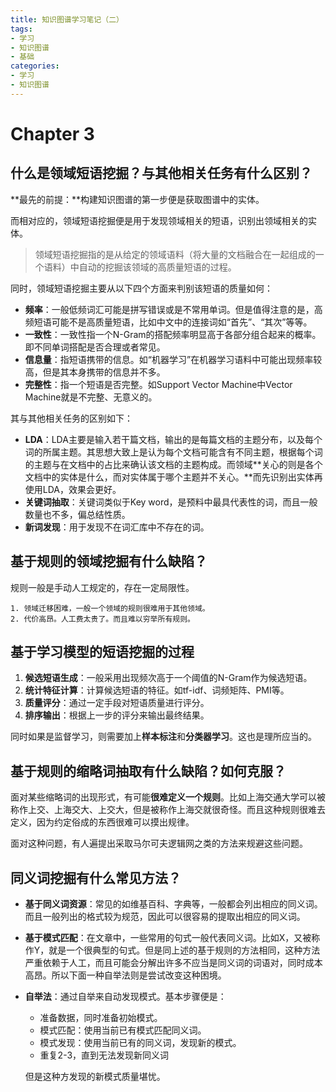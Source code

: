 ```yaml
---
title: 知识图谱学习笔记（二）
tags:
- 学习
- 知识图谱
- 基础
categories:
- 学习
- 知识图谱
---
```

# Chapter 3

<!-- more -->

## 什么是领域短语挖掘？与其他相关任务有什么区别？

**最先的前提：**构建知识图谱的第一步便是获取图谱中的实体。

而相对应的，领域短语挖掘便是用于发现领域相关的短语，识别出领域相关的实体。

> 领域短语挖掘指的是从给定的领域语料（将大量的文档融合在一起组成的一个语料）中自动的挖掘该领域的高质量短语的过程。

同时，领域短语挖掘主要从以下四个方面来判别该短语的质量如何：

+ **频率**：一般低频词汇可能是拼写错误或是不常用单词。但是值得注意的是，高频短语可能不是高质量短语，比如中文中的连接词如“首先”、“其次”等等。
+ **一致性**：一致性指一个N-Gram的搭配频率明显高于各部分组合起来的概率。即不同单词搭配是否合理或者常见。
+ **信息量**：指短语携带的信息。如“机器学习”在机器学习语料中可能出现频率较高，但是其本身携带的信息并不多。
+ **完整性**：指一个短语是否完整。如Support Vector Machine中Vector Machine就是不完整、无意义的。

其与其他相关任务的区别如下：

+ **LDA**：LDA主要是输入若干篇文档，输出的是每篇文档的主题分布，以及每个词的所属主题。其思想大致上是认为每个文档可能含有不同主题，根据每个词的主题与在文档中的占比来确认该文档的主题构成。而领域**关心的则是各个文档中的实体是什么，而对实体属于哪个主题并不关心。**而先识别出实体再使用LDA，效果会更好。
+ **关键词抽取**：关键词类似于Key word，是预料中最具代表性的词，而且一般数量也不多，偏总结性质。
+ **新词发现**：用于发现不在词汇库中不存在的词。

## 基于规则的领域挖掘有什么缺陷？

规则一般是手动人工规定的，存在一定局限性。

    1. 领域迁移困难，一般一个领域的规则很难用于其他领域。
    2. 代价高昂。人工费太贵了。而且难以穷举所有规则。

## 基于学习模型的短语挖掘的过程

1. **候选短语生成**：一般采用出现频次高于一个阈值的N-Gram作为候选短语。
2. **统计特征计算**：计算候选短语的特征。如tf-idf、词频矩阵、PMI等。
3. **质量评分**：通过一定手段对短语质量进行评分。
4. **排序输出**：根据上一步的评分来输出最终结果。

同时如果是监督学习，则需要加上**样本标注**和**分类器学习**。这也是理所应当的。

## 基于规则的缩略词抽取有什么缺陷？如何克服？

面对某些缩略词的出现形式，有可能**很难定义一个规则**。比如上海交通大学可以被称作上交、上海交大、上交大，但是被称作上海交就很奇怪。而且这种规则很难去定义，因为约定俗成的东西很难可以摸出规律。

面对这种问题，有人遍提出采取马尔可夫逻辑网之类的方法来规避这些问题。

## 同义词挖掘有什么常见方法？

+ **基于同义词资源**：常见的如维基百科、字典等，一般都会列出相应的同义词。而且一般列出的格式较为规范，因此可以很容易的提取出相应的同义词。

+ **基于模式匹配**：在文章中，一些常用的句式一般代表同义词。比如X，又被称作Y，就是一个很典型的句式。但是同上述的基于规则的方法相同，这种方法严重依赖于人工，而且可能会分解出许多不应当是同义词的词语对，同时成本高昂。所以下面一种自举法则是尝试改变这种困境。

+ **自举法**：通过自举来自动发现模式。基本步骤便是：

    + 准备数据，同时准备初始模式。
    + 模式匹配：使用当前已有模式匹配同义词。
    + 模式发现：使用当前已有的同义词，发现新的模式。
    + 重复2-3，直到无法发现新同义词

    但是这种方发现的新模式质量堪忧。